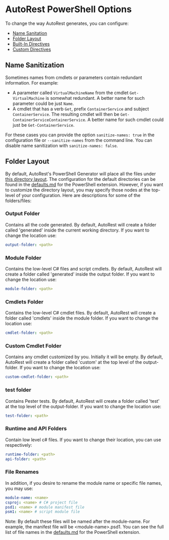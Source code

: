 # AutoRest PowerShell Options
To change the way AutoRest generates, you can configure:
- [Name Sanitation](#Name-Sanitization)
- [Folder Layout](#Folder-Layout)
- [Built-In Directives](directives.md)
- [Custom Directives](../../packages/extensions/core/resources/default-configuration.md#directives)

## Name Sanitization
Sometimes names from cmdlets or parameters contain redundant information. For example:
- A parameter called `VirtualMachineName` from the cmdlet `Get-VirtualMachine` is somewhat redundant. A better name for such parameter could be just `Name`.
- A cmdlet that has a verb `Get`, prefix `ContainerService` and subject `ContainerService`. The resulting cmdlet will then be `Get-ContainerServiceContainerService`. A better name for such cmdlet could just be `Get-ContainerService`.

For these cases you can provide the option `sanitize-names: true` in the configuration file or `--sanitize-names` from the command line. You can disable name sanitization with `sanitize-names: false`.

## Folder Layout
By default, AutoRest's PowerShell Generator will place all the files under [this directory layout](./default-directory-layout.md). The configuration for the default directories can be found in the [defaults.md](https://github.com/Azure/autorest.powershell/blob/master/extensions/powershell/defaults.md) for the PowerShell extension. However, if you want to customize the directory layout, you may specify those nodes at the top-level of your configuration. Here are descriptions for some of the folders/files:

### Output Folder
Contains all the code generated. By default, AutoRest will create a folder called 'generated' inside the current working directory. If you want to change the location use:
```yaml
output-folder: <path>
```

### Module Folder
Contains the low-level C# files and script cmdlets. By default, AutoRest will create a folder called 'generated' inside the output folder. If you want to change the location use:
```yaml
module-folder: <path>
```

### Cmdlets Folder
Contains the low-level C# cmdlet files. By default, AutoRest will create a folder called 'cmdlets' inside the module folder. If you want to change the location use:
```yaml
cmdlet-folder: <path>
```

### Custom Cmdlet Folder
Contains any cmdlet customized by you. Initially it will be empty. By default, AutoRest will create a folder called 'custom' at the top level of the output-folder. If you want to change the location use:
```yaml
custom-cmdlet-folder: <path>
```

### test folder
Contains Pester tests. By default, AutoRest will create a folder called 'test' at the top level of the output-folder. If you want to change the location use:
```yaml
test-folder: <path>
```

### Runtime and API Folders
Contain low level c# files. If you want to change their location, you can use respectively:
```yaml
runtime-folder: <path>
api-folder: <path>
```

### File Renames
In addition, if you desire to rename the module name or specific file names, you may use:
```yaml
module-name: <name>
csproj: <name> # C# project file
psd1: <name> # module manifest file
psm1: <name> # script module file
```
Note: By default these files will be named after the module-name. For example, the manifest file will be \<module-name>.psd1. You can see the full list of file names in the [defaults.md](https://github.com/Azure/autorest.powershell/blob/master/docs/options.md) for the PowerShell extension.